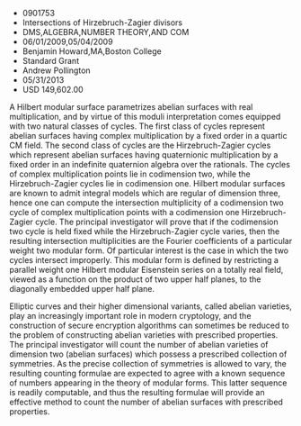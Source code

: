 
* 0901753
* Intersections of Hirzebruch-Zagier divisors
* DMS,ALGEBRA,NUMBER THEORY,AND COM
* 06/01/2009,05/04/2009
* Benjamin Howard,MA,Boston College
* Standard Grant
* Andrew Pollington
* 05/31/2013
* USD 149,602.00

A Hilbert modular surface parametrizes abelian surfaces with real
multiplication, and by virtue of this moduli interpretation comes equipped with
two natural classes of cycles. The first class of cycles represent abelian
surfaces having complex multiplication by a fixed order in a quartic CM field.
The second class of cycles are the Hirzebruch-Zagier cycles which represent
abelian surfaces having quaternionic multiplication by a fixed order in an
indefinite quaternion algebra over the rationals. The cycles of complex
multiplication points lie in codimension two, while the Hirzebruch-Zagier cycles
lie in codimension one. Hilbert modular surfaces are known to admit integral
models which are regular of dimension three, hence one can compute the
intersection multiplicity of a codimension two cycle of complex multiplication
points with a codimension one Hirzebruch-Zagier cycle. The principal
investigator will prove that if the codimension two cycle is held fixed while
the Hirzebruch-Zagier cycle varies, then the resulting intersection
multiplicities are the Fourier coefficients of a particular weight two modular
form. Of particular interest is the case in which the two cycles intersect
improperly. This modular form is defined by restricting a parallel weight one
Hilbert modular Eisenstein series on a totally real field, viewed as a function
on the product of two upper half planes, to the diagonally embedded upper half
plane.



Elliptic curves and their higher dimensional variants, called abelian
varieties, play an increasingly important role in modern cryptology, and the
construction of secure encryption algorithms can sometimes be reduced to the
problem of constructing abelian varieties with prescribed properties. The
principal investigator will count the number of abelian varieties of dimension
two (abelian surfaces) which possess a prescribed collection of symmetries. As
the precise collection of symmetries is allowed to vary, the resulting counting
formulae are expected to agree with a known sequence of numbers appearing in the
theory of modular forms. This latter sequence is readily computable, and thus
the resulting formulae will provide an effective method to count the number of
abelian surfaces with prescribed properties.
